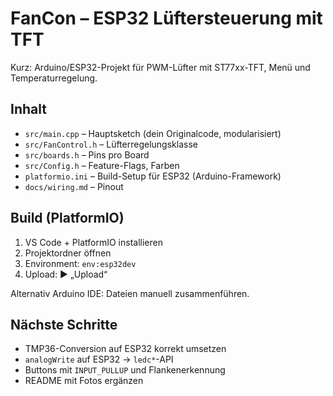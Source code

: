 # FanCon – ESP32 Lüftersteuerung mit TFT

Kurz: Arduino/ESP32-Projekt für PWM-Lüfter mit ST77xx-TFT, Menü und Temperaturregelung.

## Inhalt
- `src/main.cpp` – Hauptsketch (dein Originalcode, modularisiert)
- `src/FanControl.h` – Lüfterregelungsklasse
- `src/boards.h` – Pins pro Board
- `src/Config.h` – Feature-Flags, Farben
- `platformio.ini` – Build-Setup für ESP32 (Arduino-Framework)
- `docs/wiring.md` – Pinout

## Build (PlatformIO)
1. VS Code + PlatformIO installieren
2. Projektordner öffnen
3. Environment: `env:esp32dev`
4. Upload: ▶ „Upload“

Alternativ Arduino IDE: Dateien manuell zusammenführen.

## Nächste Schritte
- TMP36-Conversion auf ESP32 korrekt umsetzen
- `analogWrite` auf ESP32 → `ledc*`-API
- Buttons mit `INPUT_PULLUP` und Flankenerkennung
- README mit Fotos ergänzen
